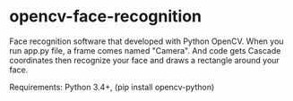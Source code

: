 # opencv-face-recognition
Face recognition software that developed with Python OpenCV.
When you run app.py file, a frame comes named "Camera". And code gets Cascade coordinates then recognize your face and draws a rectangle around your face.

Requirements:
Python 3.4+, (pip install opencv-python)
